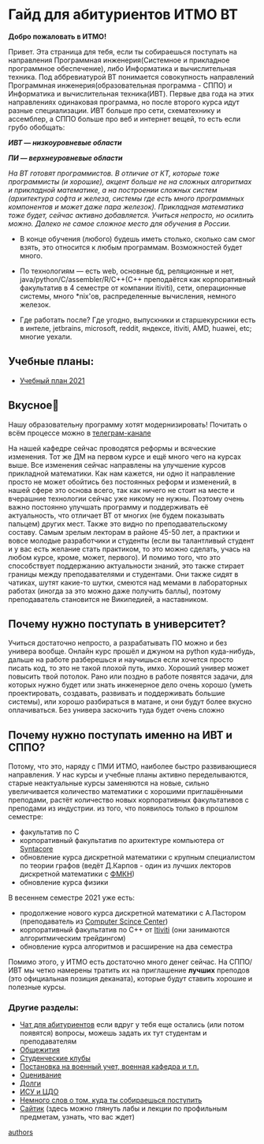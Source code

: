 # Гайд для абитуриентов ИТМО ВТ

**Добро пожаловать в ИТМО!** 

Привет. Эта страница для тебя, если ты собираешься поступать на направления Программная инженерия(Системное и прикладное программное обеспечение), либо Информатика и вычислительная техника. Под аббревиатурой ВТ понимается совокупность направлений Программная инженерия(образовательная программа - СППО) и Информатика и вычислительная техника(ИВТ). Первые два года на этих направлениях одинаковая программа, но после второго курса идут разные специализации. ИВТ больше про сети, схематехнику и ассемблер, а СППО больше про веб и интернет вещей, то есть если грубо обобщать:

***ИВТ — низкоуровневые области***

***ПИ — верхнеуровневые области***


*На ВТ готовят программистов. В отличие от КТ, которые тоже программисты (и хорошие), акцент больше не на сложных алгоритмах и прикладной математике, а на построении сложных систем (архитектура софта и железа, системы где есть много программных компонентов и может даже пара железок). Прикладная математика тоже будет, сейчас активно добавляется.
Учиться непросто, но осилить можно. Далеко не самое сложное место для обучения в России.*

 - В конце обучения (любого) будешь иметь столько, сколько сам смог взять, это относится к любым программам. Возможностей будет много.

 - По технологиям — есть web, основные бд, реляционные и нет, java/python/C/assembler/R/C++(С++ преподаётся как корпоративный факультатив в 4 семестре от компании itiviti), сети, операционные системы, много *nix'ов, распределенные вычисления, немного железок.

 - Где работать после? Где угодно, выпускники и старшекурсники есть в интеле, jetbrains, microsoft, reddit, яндексе, itiviti, AMD, huawei, etc; многие уехали.


## Учебные планы:

- [Учебный план 2021](https://docs.google.com/spreadsheets/d/1PBi5BSrw73NFQ0Ka-pY3XX13VAnP9QBJ_bMS3Tm_u9A/edit?usp=sharing)

## Вкусное🥳
Нашу образовательну программу хотят модернизировать! Почитать о всём процессе можно в [телеграм-канале](https://t.me/reducks)

На нашей кафедре сейчас проводятся реформы и всяческие изменения. Тот же ДМ на первом курсе и ещё много чего на курсах выше. Все изменения сейчас направлены на улучшение курсов прикладной математики. Как нам кажется, ни одно it направление просто не может обойтись без постоянных реформ и изменений, в нашей сфере это основа всего, так как ничего не стоит на месте и вчерашние технологии сейчас уже никому не нужны. Поэтому очень важно постоянно улучшать программу и поддерживать её актуальность, что отличает ВТ от многих (не будем показывать пальцем) других мест. Также это видно по преподавательскому составу. Самым зрелым лекторам в районе 45-50 лет, а практики и вовсе молодые разработчики и студенты (если вы талантливый студент и у вас есть желание стать практиком, то это можно сделать, учась на любом курсе, кроме, может, первого). И помимо того, что это способствует поддержанию актуальности знаний, это также стирает границы между преподавателями и студентами. Они также сидят в чатиках, шутят какие-то шутки, смеются над мемами в лабораторных работах (иногда за это можно даже получить баллы), поэтому преподаватель становится не Википедией, а наставником.

## Почему нужно поступать в университет?
Учиться достаточно непросто, а разрабатывать ПО можно и без универа вообще. Онлайн курс прошёл и джуном на python куда-нибудь, дальше на работе разберешься и научишься
если хочется просто писать код, то это не такой плохой путь, имхо.
Хороший универ может повысить твой потолок.
Рано или поздно в работе появятся задачи, для которых нужно будет или знать инженерное дело очень хорошо (уметь проектировать, создавать, развивать и поддерживать большие системы), или хорошо разбираться в матане, и они будут более вкусно оплачиваться. Без универа заскочить туда будет очень сложно

## Почему нужно поступать именно на ИВТ и СППО?
Потому, что это, наряду с ПМИ ИТМО, наиболее быстро развивающиеся направления. У нас курсы и учебные планы активно переделываются, старые неактуальные курсы заменяются на новые, сильно увеличивается количество математики с хорошими приглашёнными преподами, растёт количество новых корпоративных факультативов с преподами из индустрии.
из того, что появилось только в прошлом семестре:

- факультатив по C
- корпоративный факультатив по архитектуре компьютера от [Syntacore](https://syntacore.com/)
- обновление курса дискретной математики с крупным специалистом по теории графов (ведёт Д.Карпов - один из лучших лекторов дискретной математики с [ФМКН](https://math-cs.spbu.ru/))
- обновление курса физики

В весеннем семестре 2021 уже есть:
- продолжение нового курса дискретной математики с А.Пастором (преподаватель из [Computer Scince Center](https://compscicenter.ru/)) 
- корпоративный факультатив по C++ от [Itiviti](https://www.itiviti.com/) (они занимаются алгоритмическим трейдингом)
- обновление курса алгоритмов и расширение на два семестра

Помимо этого, у ИТМО есть достаточно много денег сейчас. На СППО/ИВТ мы четко намерены тратить их на приглашение **лучших** преподов (это официальная позиция деканата), которые будут ставить хорошие и полезные курсы.

###  Другие разделы:
- [Чат для абитуриентов](https://t.me/abit_vt) если вдруг у тебя еще остались (или потом появятся) вопросы, можешь задать их тут студентам и преподавателям 
- [Общежития](dorm.md)
- [Студенческие клубы](clubs.md)
- [Постановка на военный учет, военная кафедра и т.п.](army.md)
- [Оценивание](evaluation.md)
- [Долги](duty.md)
- [ИСУ и ЦДО](isu_de.md)
- [Немного слов о том, куда ты собираешься поступить](VT.md)
- [Сайтик](https://se.ifmo.ru/) (здесь можно глянуть лабы и лекции по профильным предметам, узнать, что вас ждет)



[authors](authors.md)
